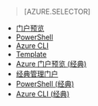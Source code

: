 > [AZURE.SELECTOR]
- [门户预览](/documentation/articles/virtual-networks-create-vnet-arm-pportal/)
- [PowerShell](/documentation/articles/virtual-networks-create-vnet-arm-ps/)
- [Azure CLI](/documentation/articles/virtual-networks-create-vnet-arm-cli/)
- [Template](/documentation/articles/virtual-networks-create-vnet-arm-template-click/)
- [Azure 门户预览 (经典)](/documentation/articles/virtual-networks-create-vnet-classic-pportal/)
- [经典管理门户](/documentation/articles/virtual-networks-create-vnet-classic-portal/)
- [PowerShell (经典)](/documentation/articles/virtual-networks-create-vnet-classic-netcfg-ps/)
- [Azure CLI (经典)](/documentation/articles/virtual-networks-create-vnet-classic-cli/)

<!---HONumber=69-->